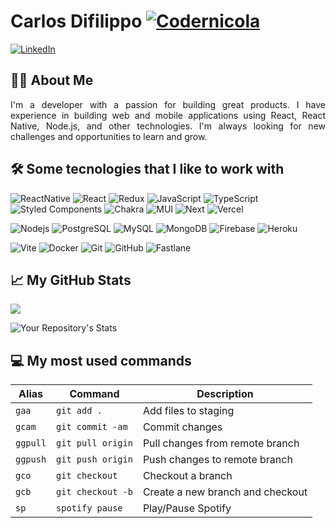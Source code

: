 # Carlos Difilippo [![Codernicola](https://img.shields.io/github/followers/cadifilippo?style=social)](https://github.com/cadifilippo)

<a href="https://www.linkedin.com/in/cdifilippo" target="_blank"><img alt="LinkedIn" src="https://img.shields.io/badge/linkedin-%230077B5.svg?&style=for-the-badge&logo=linkedin&logoColor=white" /></a>

## 👨‍💻 About Me

<p style="max-width: 720px; text-align: justify">
I'm a developer with a passion for building great products. I have experience in building web and mobile applications using React, React Native, Node.js, and other technologies. I'm always looking for new challenges and opportunities to learn and grow.
</p>

## 🛠 Some tecnologies that I like to work with

![ReactNative](https://img.shields.io/badge/-React%20Native-black?style=flat&logo=react)
![React](https://img.shields.io/badge/-React-black?style=flat&logo=react)
![Redux](https://img.shields.io/badge/-Redux-black?style=flat&logo=redux)
![JavaScript](https://img.shields.io/badge/-JavaScript-black?style=flat&logo=javascript)
![TypeScript](https://img.shields.io/badge/-TypeScript-black?style=flat&logo=typescript)
![Styled Components](https://img.shields.io/badge/-Styled%20Components-black?style=flat&logo=styled-components)
![Chakra](https://img.shields.io/badge/-chakra-black?style=flat&logo=chakraui)
![MUI](https://img.shields.io/badge/-MUI-black?style=flat&logo=mui)
![Next](https://img.shields.io/badge/-next-black?style=flat&logo=next.js)
![Vercel](https://img.shields.io/badge/-Vercel-black?style=flat&logo=vercel)

![Nodejs](https://img.shields.io/badge/-Nodejs-black?style=flat&logo=Node.js)
![PostgreSQL](https://img.shields.io/badge/-PostgreSQL-black?style=flat&logo=postgresql)
![MySQL](https://img.shields.io/badge/-MySQL-black?style=flat&logo=mysql)
![MongoDB](https://img.shields.io/badge/-MongoDB-black?style=flat&logo=mongodb)
![Firebase](https://img.shields.io/badge/-Firebase-black?style=flat&logo=Firebase)
![Heroku](https://img.shields.io/badge/-Heroku-black?style=flat&logo=heroku)

![Vite](https://img.shields.io/badge/-vite-black?style=flat&logo=vite)
![Docker](https://img.shields.io/badge/-Docker-black?style=flat&logo=docker)
![Git](https://img.shields.io/badge/-Git-black?style=flat&logo=git)
![GitHub](https://img.shields.io/badge/-GitHub-black?style=flat&logo=github)
![Fastlane](https://img.shields.io/badge/-Fastlane-black?style=flat&logo=fastlane)

## 📈 My GitHub Stats

<picture>
<source 
  srcset="https://github-readme-stats.vercel.app/api?username=cadifilippo&show_icons=true&theme=dark"
  media="(prefers-color-scheme: dark)"
/>
<source
  srcset="https://github-readme-stats.vercel.app/api?username=cadifilippo&show_icons=true"
  media="(prefers-color-scheme: light), (prefers-color-scheme: no-preference)"
/>
<img src="https://github-readme-stats.vercel.app/api?username=cadifilippo&show_icons=true" />
</picture>

![Your Repository's Stats](https://github-readme-stats.vercel.app/api/top-langs/?username=cadifilippo&theme=blue-green)

## 💻 My most used commands

| Alias    | Command           | Description                      |
| -------- | ----------------- | -------------------------------- |
| `gaa`    | `git add .`       | Add files to staging             |
| `gcam`   | `git commit -am`  | Commit changes                   |
| `ggpull` | `git pull origin` | Pull changes from remote branch  |
| `ggpush` | `git push origin` | Push changes to remote branch    |
| `gco`    | `git checkout`    | Checkout a branch                |
| `gcb`    | `git checkout -b` | Create a new branch and checkout |
| `sp`     | `spotify pause`   | Play/Pause Spotify               |
